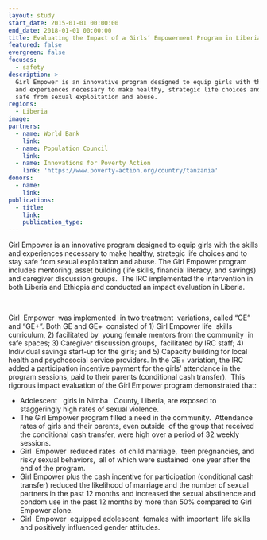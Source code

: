 ```yaml
---
layout: study
start_date: 2015-01-01 00:00:00
end_date: 2018-01-01 00:00:00
title: Evaluating the Impact of a Girls’ Empowerment Program in Liberia
featured: false
evergreen: false
focuses:
  - safety
description: >-
  Girl Empower is an innovative program designed to equip girls with the skills
  and experiences necessary to make healthy, strategic life choices and to stay
  safe from sexual exploitation and abuse.
regions:
  - Liberia
image:
partners:
  - name: World Bank
    link:
  - name: Population Council
    link:
  - name: Innovations for Poverty Action
    link: 'https://www.poverty-action.org/country/tanzania'
donors:
  - name:
    link:
publications:
  - title:
    link:
    publication_type:
---
```


Girl Empower is an innovative program designed to equip girls with the skills and experiences necessary to make healthy, strategic life choices and to stay safe from sexual exploitation and abuse. The Girl Empower program includes mentoring, asset building (life skills, financial literacy, and savings) and caregiver discussion groups.&nbsp; The IRC implemented the intervention in both Liberia and Ethiopia and conducted an impact evaluation in Liberia.&nbsp;

&nbsp;

Girl&nbsp; Empower&nbsp; was implemented&nbsp; in two treatment&nbsp; variations, called “GE”&nbsp; and “GE+”. Both GE and GE+&nbsp; consisted of 1) Girl Empower life&nbsp; skills curriculum, 2) facilitated by&nbsp; young female mentors from the community&nbsp; in safe spaces; 3) Caregiver discussion groups,&nbsp; facilitated by IRC staff; 4) Individual savings start-up for the girls; and 5) Capacity building for local health and psychosocial service providers. In the GE+ variation, the IRC added a participation incentive payment for the girls’ attendance in the program sessions, paid to their parents (conditional cash transfer).&nbsp; This rigorous impact evaluation of the Girl Empower program demonstrated that:

* Adolescent &nbsp; girls in Nimba &nbsp; County, Liberia, are exposed to staggeringly high rates of sexual violence.&nbsp;
* The Girl Empower program filled a need in the community.&nbsp; Attendance rates of girls and their parents, even outside&nbsp; of the group that received the conditional cash transfer, were high over a period of 32 weekly sessions.
* Girl&nbsp; Empower&nbsp; reduced rates&nbsp; of child marriage,&nbsp; teen pregnancies, and&nbsp; risky sexual behaviors,&nbsp; all of which were sustained&nbsp; one year after the end of the program.
* Girl Empower plus the cash incentive for participation (conditional cash transfer) reduced the likelihood of marriage and the number of sexual partners in the past 12 months and increased the sexual abstinence and condom use in the past 12 months by more than 50% compared to Girl Empower alone.
* Girl&nbsp; Empower&nbsp; equipped adolescent&nbsp; females with important&nbsp; life skills and positively influenced gender attitudes.